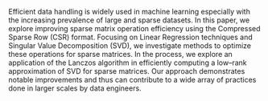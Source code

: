 Efficient data handling is widely used in machine learning especially with the increasing prevalence of large and sparse datasets. In this paper, we explore improving sparse matrix operation efficiency using the Compressed Sparse Row (CSR) format. Focusing on Linear Regression techniques and Singular Value Decomposition (SVD), we investigate methods to optimize these operations for sparse matrices. In the process, we explore an application of the Lanczos algorithm in efficiently computing a low–rank approximation of SVD for sparse matrices. Our approach demonstrates notable improvements and thus can contribute to a wide array of practices done in larger scales by data engineers.
